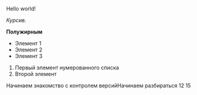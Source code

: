Hello world!

*Курсив.*

**Полужирным**

* Элемент 1
* Элемент 2
* Элемент 3

1. Первый элемент нумерованного списка
2. Второй элемент


Начинаем знакомство с контролем версийНачинаем разбираться
12
15

